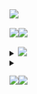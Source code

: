 <img src="https://fonts.freepik.com/api/render?variantId=11811&fontSize=72&text=Tasks+for+VSD+Squadron+FM">
<p><img src="https://fonts.freepik.com/api/render?variantId=11255&fontSize=24&text=This%20repo%20is%20created%20by%20Axat%20Gadhwal%20oF%20Gra"><img src="https://fonts.freepik.com/api/render?variantId=11255&fontSize=24&text=de%207th%20of%20APS%20Varanasi"></p>
<details><summary><img src="https://fonts.freepik.com/api/render?variantId=12086&fontSize=48&text=Task%201%20%3A%20Verilog%20code%20and%20PCF%20File%20Analysis"></summary>

<details><summary><H2>⚠Precautions and Steps before starting</H2></summary>

We need to make sure several things...

 <H3> - @ First refer to Datasheet and make sure that all steps are performed correctly.</H3>
           + Refer to <a href="https://github.com/Axat-Gadhwal/VSD-Squadron-FM-Project/commit/364cd6ba9da9dd026fda9a84b65e62c78609b679"> Datasheet</a>

> Make sure that all steps in the datasheet are performed correctly{installation, setup, etc.....}

## Let's begin...😲😲

After starting The Virtual Machine, it should look as follows :-
<br><Img Src="https://github.com/Axat-Gadhwal/Images-VSD-Internship/blob/main/Screenshot%20(257).png?raw=true">

### Open the terminal
<Img src="https://github.com/Axat-Gadhwal/Images-VSD-Internship/blob/main/Screenshot%20(264).png?raw=true">

### Navigate to `VSDSquadron_FM` directory because all projects are located there.
> Later navigating to the `blink_led` directory because all the things required to flash led like Makefile, ASC Code
<Img src="https://github.com/Axat-Gadhwal/Images-VSD-Internship/blob/main/Screenshot%20(266).png?raw=true">

### Seeing the contents of the blink_led....
<Img Src="https://github.com/Axat-Gadhwal/Images-VSD-Internship/blob/main/Screenshot%20(267).png?raw=true">

## Now we have made the base... Learning about these in later documents...

</details>

<details><summary><H2>Navigating files needed to execute the RGB Led Blinking Program</H2></summary>

## Till now we had seen the contents of the "blink_led" directory. Studing in deeper about them now....

> Use `nano` to see the files in a text editor called **nano**. Such as `nano Makefile` to see the Makefile, etc....

## Contents of "blink_led":-

### 1. Makefile
<br>`nano Makefile` to see the Makefile
<img src="https://github.com/Axat-Gadhwal/Images-VSD-Internship/blob/main/Screenshot%20(268).png?raw=true">
<br>Makefile Content
<img src="https://github.com/Axat-Gadhwal/Images-VSD-Internship/blob/main/Screenshot%20(269).png?raw=true">

### 2. Verilog Code{rgb_blink.v}
> `.v` stands for verilog
<p>`nano rgb_blink.v` to see the  Verilog file</p>
<img src="![image](https://github.com/user-attachments/assets/5bd39a72-a6c6-4a13-aef2-31487a2f1aa3)">
 <p>Verilog file content</p>
<img src="https://github.com/Axat-Gadhwal/Images-VSD-Internship/blob/main/Screenshot%20(271).png?raw=true">

### 3. PCF File{VSDSquadronFM.pcf}
> `.pcf` stands for PCF file format such as `.txt`.
<p>`nano VSDSquadronFM.pcf` to see the PCF File</p>
<img src="https://github.com/Axat-Gadhwal/Images-VSD-Internship/blob/main/Screenshot%20(272).png?raw=true">
<br>PCF File Content
<img src="https://github.com/Axat-Gadhwal/Images-VSD-Internship/blob/main/Screenshot%20(273).png?raw=true">

### 4. JSON Code{rgb_blink.json}
> `.json` stands for **json** file format.
<p>JSON File Content</p>
<img src="https://github.com/Axat-Gadhwal/Images-VSD-Internship/blob/main/Screenshot%20(274).png?raw=true">

### 5. ASC Code{rgb_blink.asc}
> `.asc` for **asc** file format.
<p>`nano rgb_blink.asc` to see the ASC File</p>
<img src="https://github.com/Axat-Gadhwal/Images-VSD-Internship/blob/main/Screenshot%20(275).png?raw=true">
> Unable to show the `asc` file's content. See later topics to see that...

### 6. Module Timings{rgb_blink.timings}
> `.timings` for **Module Timings**.
<P>`nano rgb_blink.timings` to see the Module Timings' file.</P>
<img src="https://github.com/Axat-Gadhwal/Images-VSD-Internship/blob/main/Screenshot%20(276).png?raw=true">
<br> Module Timings File Content
<img src="https://github.com/Axat-Gadhwal/Images-VSD-Internship/blob/main/Screenshot%20(277).png?raw=true">

</details>

<details><summary><H2> Step 1 - Understanding the Verilog code</H2></summary>
  


##  We need to understand this verilog code:-
     //----------------------------------------------------------------------------
    //                                                                          --
    //                         Module Declaration                               --
    //                                                                          --
    //----------------------------------------------------------------------------
    module top (
      // outputs
      output wire led_red  , // Red
      output wire led_blue , // Blue
      output wire led_green , // Green
      input wire hw_clk,  // Hardware Oscillator, not the internal oscillator
      output wire testwire
    );
    
      wire        int_osc            ;
      reg  [27:0] frequency_counter_i;
    
      assign testwire = frequency_counter_i[5];
     
      always @(posedge int_osc) begin
        frequency_counter_i <= frequency_counter_i + 1'b1;
      end
    
    
    //----------------------------------------------------------------------------
    //                                                                          --
    //                       Counter                                            --
    //                                                                          --
    //----------------------------------------------------------------------------
    
    //----------------------------------------------------------------------------
    //                                                                          --
    //                       Internal Oscillator                                --
    //                                                                          --
    //----------------------------------------------------------------------------
      SB_HFOSC #(.CLKHF_DIV ("0b10")) u_SB_HFOSC ( .CLKHFPU(1'b1), .CLKHFEN(1'b1), .CLKHF(int_osc));
    
    
    //----------------------------------------------------------------------------
    //                                                                          --
    //                       Instantiate RGB primitive                          --
    //                                                                          --
    //----------------------------------------------------------------------------
      SB_RGBA_DRV RGB_DRIVER (
        .RGBLEDEN(1'b1                                            ),
        .RGB0PWM (1'b0), // red
        .RGB1PWM (1'b0), // green
        .RGB2PWM (1'b1), // blue
        .CURREN  (1'b1                                            ),
        .RGB0    (led_red                                       ), //Actual Hardware connection
        .RGB1    (led_green                                       ),
        .RGB2    (led_blue                                        )
      );
      defparam RGB_DRIVER.RGB0_CURRENT = "0b000001";
      defparam RGB_DRIVER.RGB1_CURRENT = "0b000001";
      defparam RGB_DRIVER.RGB2_CURRENT = "0b000001";
    
    endmodule
## Purpose

  ### The purpose of this Verilog code is that it controls the RGB Led based on the Clock Inputs

  
   <details><summary><H3> Explanation of Verilog code </H3></summary>
     
<p>We need to understand this verilog code :-</p>


   
       module top (
      // outputs
      output wire led_red  , // Red
      output wire led_blue , // Blue
      output wire led_green , // Green
      input wire hw_clk,  // Hardware Oscillator, not the internal oscillator
      output wire testwire
     );






## Module Declaration

<p>The line module top ( begins the definition of a module named top. In Verilog, a module is a fundamental building block that encapsulates a design or a part of a design</p>







## Ports

<p>The ports are defined within the parentheses. Ports are the inputs and outputs of the module that allow it to interact with other modules or external signals.</p>

### Output Ports
 
   **output wire led_red:**
  This declares an output port named led_red, which is a wire type. It is intended to control the red component of an RGB LED.

  **output wire led_blue:**
  This declares an output port named led_blue, which controls the blue component of the RGB LED.

 **output wire led_green:**
This declares an output port named led_green, which controls the green component of the RGB LED.



### Input Ports

**input wire hw_clk:**
This declares an input port named hw_clk, which is a wire type. It represents the hardware oscillator clock input. This clock signal is used to synchronize operations within the module.









### Additional Output Port

**output wire testwire**
This declares another output port named testwire. The purpose of this port is typically for testing or debugging purposes, allowing you to output a signal that can be monitored externally.







### Summary

<p>The top module is designed to control an RGB LED with three output ports (for red, blue, and green) and takes a hardware clock input. It also includes an additional output for testing purposes. The actual functionality of how these outputs are driven would be defined in the rest of the module's code, which is not included in this snippet.</p>










</details>


<details><summary><H3>Internal Logic Components Analysis</H3></summary>


<details><summary><H4>Internal Oscillator (SB_HFOSC) instantiation</H4></summary>

#### The internal oscillator in the Verilog code is instantiated using the SB_HFOSC module, which generates a high-frequency clock signal for the design. Here’s a brief overview of its instantiation:

       SB_HFOSC #(.CLKHF_DIV ("0b10")) u_SB_HFOSC (
          .CLKHFPU(1'b1), // Power-up the oscillator
          .CLKHFEN(1'b1), // Enable the oscillator
          .CLKHF(int_osc) // Output clock signal
      );

## Purpose

<p>Generates a high-frequency clock signal (int_osc).</p>





## Parameters

#### CLKHF_DIV ("0b10"): 
Divides the output frequency by 2.








## Connections{Control Signals}

### CLKHFPU
<p>This connection basically powers up the oscillator</p>








### CLKHFEN

<P>This connection basically enables the Oscillator</P>










### CLKHF


<p>Output connected to internal int_osc signal</p>















## Summary

<p>This oscillator provides the clock signal used by the frequency counter and other components in the design.</p>










</details>






<details><summary style="font-size: 34em;"><H4>Frequency Counter Logic</H4></summary>
 
- A 28-bit register (frequency_counter_i) counts clock cycles from the internal oscillator.
* It increments on each rising edge of int_osc.

  <br>The 5th bit of the counter is assigned to testwire, which can be used for testing.

<p><A href="https://en.wikipedia.org/wiki/Frequency_counter#:~:text=Most%20frequency%20counters%20work%20by%20using%20a%20counter%2C,display%2C%20and%20the%20counter%20is%20reset%20to%20zero.">Explained briefly</A></p>

</details>


<details><summary><H4>RGB Led Driver (SB_RGBA_DRV) Overview</H4></summary>

<p>In the provided Verilog code, the RGB LED driver is instantiated using the SB_RGBA_DRV module. This module is specifically designed to control RGB LEDs, allowing for the adjustment of color and brightness through PWM (Pulse Width Modulation) signals.</p>

<details><summary><H5>Key components of the RGB Led Driver</H5></summary>

    
    
### Instantiation

    SB_RGBA_DRV RGB_DRIVER (
            .RGBLEDEN(1'b1), // Enable the RGB LED driver
            .RGB0PWM (1'b0), // Red PWM signal
            .RGB1PWM (1'b0), // Green PWM signal
            .RGB2PWM (1'b1), // Blue PWM signal
            .CURREN  (1'b1), // Enable current for the RGB LED
            .RGB0    (led_red),   // Connect to the red LED output
            .RGB1    (led_green), // Connect to the green LED output
            .RGB2    (led_blue)   // Connect to the blue LED output
        );




## Parameters

### RGBLEDEN

<p>This signal enables the RGB LED driver. It must be set to 1 for the driver to function.</p>



### RGB0PWM, RGB1PWM, RGB2PWM

These signals control the ` PWM ` for the **red**, **green**, and **blue** channels, respectively. A value of 1 means the LED is on, while 0 means it is ` off `.




### Curren
 This signal enables the current for the ` RGB LED `. It must be set to 1 for the LED to receive power.




#### RGB0, RGB1, RGB2

These are the actual output connections to the ` RGB LED ` for the **red, green, and blue** channels.














### Functionality

- The ` RGB LED ` driver takes the **PWM** signals and controls the brightness of each color channel of the RGB LED.
+ By adjusting the **PWM** signals, you can create different colors by mixing the intensities of red, green, and blue light.
* In the provided code, the driver is configured to turn on the blue LED (**RGB2PWM** is set to 1) while keeping the red and green LEDs off (RGB0PWM and RGB1PWM are set to 0).









### Current Settings

    defparam RGB_DRIVER.RGB0_CURRENT = "0b000001"; // Red current
    defparam RGB_DRIVER.RGB1_CURRENT = "0b000001"; // Green current
    defparam RGB_DRIVER.RGB2_CURRENT = "0b000001"; // Blue current

  <p>These parameters set the current levels for each color channel. The values can be adjusted to change the brightness of each LED color.</p>

> Current settings: All LEDs set to "0b000001" (minimum current)



### Output Connections

    RGB0 → led_red
    RGB1 → led_green
    RGB2 → led_blue








</details>














</details>








</details>


<details><summary><H3>Summary of Part 1 </H3></summary>

<details><summary><H4>Purpose</H4></summary>

This Verilog module serves as an RGB LED controller, integrating an internal oscillator and a frequency counter to facilitate precise management of RGB LED outputs. By providing a stable internal clock source, the module ensures reliable timing for LED operations while incorporating a dedicated test signal for external monitoring. This design is particularly well-suited for embedded systems that require consistent LED performance with minimal reliance on external components.








</details>

<details><summary><H4>Internal Logic and Oscillator</summary>

At the heart of the module is a high-frequency oscillator (SB_HFOSC), which acts as the internal timing source. The output from this oscillator drives a 28-bit frequency counter that increments with each clock cycle. This counter not only tracks timing information but also outputs its 5th bit to the ` testwire ` , enabling external observation of the counter's state. This setup allows for effective monitoring and debugging of the module's timing behavior.




</details>

<details><summary><H4>RGB Led Driver Functionality</summary>


The RGB LED driver (SB_RGBA_DRV) is responsible for controlling the LED outputs with the following key features:

### Current-Controlled Outputs

<p>Each color channel is configured with a minimum current setting of "0b000001," ensuring proper brightness levels.</p>


### Pulse Width Modulation

The driver utilizes PWM control for each color channel, allowing for dynamic adjustments in brightness and color mixing.



### Fixed Configuration

- The blue LED is configured to operate at maximum brightness (RGB2PWM = 1'b1), providing a vibrant blue output.
+ The red and green LEDs are set to minimum brightness (RGB0PWM = RGB1PWM = 1'b0), effectively turning them off.

#### This configuration enables the module to deliver precise control over the RGB LED's color output, ensuring stable operation while facilitating easy testing and monitoring capabilities.














</details>


</details>








</details>

<details><summary><H2>Step 2 - Creating the PCF File</H2></summary>

### That's the PCF File

    set_io  led_red	39
    set_io  led_blue 40
    set_io  led_green 41
    set_io  hw_clk 20
    set_io  testwire 17

<details><summary><H3>Overview of the PCF File</H3></summary>

 #### The PCF (Physical Constraints File) is used to define the physical pin assignments for the FPGA design. It specifies which physical pins on the FPGA correspond to the input and output ports defined in the Verilog code.

<details><summary><H4>Purpose</H4></summary>

#### The purpose of the PCF file is to map the logical signals defined in the Verilog module to the physical pins of the FPGA. This mapping is crucial for ensuring that the hardware behaves as intended when the design is implemented on the FPGA.


</details>

<details><summary><H4>Structure of the PCF File</H4></summary>

### The PCF file consists of pin assignments that specify the following:


### Pin Name

<p>The name of the physical pin on the FPGA</p>



### Signal Name

**The corresponding signal from the Verilog code.**





### Direction

Indicates whether the pin is an input or output.



















</details>

<details><summary><H4>Pin Assignments explained</summary>

**Each line in the PCF file corresponds to a specific pin assignment:** 


## set_io led_red 39

This line assigns the `led_red` output from the Verilog module to physical pin 39 on the FPGA. The ability to control the red LED is essential for color mixing in the RGB LED. By adjusting the PWM signal for this pin, the brightness of the red light can be varied, allowing for a wide range of colors when combined with green and blue.




## set_io led_blue 40
This line assigns the `led_blue` output to pin 40. Similar to the red LED, the blue LED's brightness is controlled via PWM. This pin is crucial for producing colors that require blue light, such as purple when mixed with red or cyan when mixed with green.



## set_io led_green 41

This line assigns the `led_green` output to pin 41. The green LED is vital for creating a full spectrum of colors. By varying the PWM signal on this pin, the intensity of the green light can be adjusted, enabling the creation of colors like yellow (when mixed with red) and white (when all colors are combined).


## set_io hw_clk 20
This line assigns the `hw_clk input` to pin 20. Provides the clock signal for synchronization. The clock signal is fundamental for the operation of digital circuits. It ensures that all components of the Verilog module operate in sync, particularly the frequency counter that drives the timing for the RGB LED driver.


## set_io testwire 17


This line assigns the `testwire output` to pin 17. This pin is important for debugging and verifying the functionality of the design. By monitoring the state of the testwire, developers can ensure that the internal oscillator and frequency counter are working correctly, which is critical for the overall performance of the RGB LED controller.








</details>


<details><summary><H4>Conclusion</H4></summary>

**These assignments ensure that the signals from the Verilog code are correctly routed to the appropriate pins on the FPGA for proper operation.**




</details>










</details>






</details>

<details><summary><H2>Step 3 - Integrating with the VSDSquadron FPGA Mini Board</H3></summary>

### Useful Links

- <a href="https://github.com/Axat-Gadhwal/VSD-Squadron-FM-Research-Internship/blob/main/Makefile">Access Makefile Here</a>
+ <a href="https://github.com/Axat-Gadhwal/VSD-Squadron-FM-Research-Internship/blob/main/VSDSquadronFMDatasheet.pdf">Access Datasheet Here</a>
* <a href="https://github.com/Axat-Gadhwal/VSD-Squadron-FM-Research-Internship/blob/main/ASC%20Code">Access ASC Code Here</a>
- <a href="https://github.com/Axat-Gadhwal/VSD-Squadron-FM-Research-Internship/blob/main/JSON%20Code">Access JSON Code Here</a>
+ <a href="https://github.com/Axat-Gadhwal/VSD-Squadron-FM-Research-Internship/blob/main/Module%20Timings">Access Module Timings Here</a>


<details><summary><H3>Steps to follow</H3></summary>

## We need to follow the following steps for flashing the RGB Led:-

<details><summary><H3>1. Review the FPGA Squadron FM <a href="https://github.com/Axat-Gadhwal/VSD-Squadron-FM-Research-Internship/blob/main/VSDSquadronFMDatasheet.pdf"> Datasheet</H3></summary>

#### To Understand its Features and Pinout


</details>

<details><summary><H3>2. Correlate Connections</H3></summary>

#### Use the datasheet to correlate the physical board connections with the PCF file and Verilog code




</details>

<details><summary><H3>3. Connect the Board to the Computer</H3></summary>

 #### Follow the instructions in the datasheet (e.g., using USB-C and ensuring FTDI connection).

> After connecting the board, Type `lsusb` to see if the board is connected or not...
> <img src="https://github.com/Axat-Gadhwal/Images-VSD-Internship/blob/main/Screenshot%20(278).png?raw=true">
> If you see something like `Future Technology Devices International...` something. You can conclude that the FPGA Board is connected.

### After connecting the board using USB-C, the board should look as follows:-

> Red light make us conclude that the board is connected.

<img src="https://github.com/Axat-Gadhwal/Images-VSD-Internship/blob/main/IMG-20250321-WA0018.jpg?raw=true">



</details>

<details><summary><H3>4. Follow the Makefile for Building and Flashing the Verilog Code:</H3></summary>

1. Run `make clean` to clear any previous builds.
   
2. Run `make build` to compile the Design.
  <img src="https://github.com/Axat-Gadhwal/Images-VSD-Internship/blob/main/Screenshot%20(279).png?raw=true">
3. Run `sudo make flash` to program the **FPGA** Board.
   <img src="https://github.com/Axat-Gadhwal/Images-VSD-Internship/blob/main/Screenshot%20(280).png?raw=true">

</details>

<details><summary><H3>5. Observe the Behaviour of RGB Led</H3></summary>

<p>Confirm successful programming by checking that the RGB LED blinks on the board.</p>

> After Running `make clean`, the board should appear as follows...
> <img src ="https://github.com/Axat-Gadhwal/Images-VSD-Internship/blob/main/IMG-20250321-WA0020.jpg?raw=true">





</details>

<details><summary><H3>Final Expected Behaviour</H3></summary>

 



### After "sudo make flash" the board should look as follows

https://github.com/user-attachments/assets/c7c5b021-d3b8-4a99-b1d9-c037566a84ae
 
 
</details>




</details>





</details>

<details><summary><H2>Step 4 - Final Documentation</H2></summary>

### This is a comprehensive report of all the 3 steps 


<details><summary><H3>Summary of Verilog Code Functionality</summary>

The Verilog code implements an RGB LED controller that utilizes an internal oscillator and a frequency counter to manage the RGB LED outputs. It allows for dynamic control of the LED colors based on clock inputs, enabling various color combinations through PWM (Pulse Width Modulation).






</details>

<details><summary><H3>Pin Mapping Details</H3></summary>

 #### The following pin assignments are defined in the PCF file:

<br>`led_red`--> Pin 39: Controls the red LED component.
<br>`led_blue`--> Pin 40: Controls the blue LED component.
<br>`led_green`--> Pin 41: Controls the green LED component.
<br>`hw_clk`--> Pin 20: Provides the clock signal for synchronization.
<br>`testwire`--> Pin 17: Outputs a test signal for monitoring.


</details>

<details><summary><H3>Integration Steps:</H3></summary>

- Reviewed the FPGA Mini board datasheet for features and pinout.
+ Mapped physical connections to the PCF file and Verilog code.
* Connected the board to the computer via USB-C.
- Followed the Makefile to build and flash the design.
     - Executed `make clean`, `make build`, and `sudo make flash`.
* Observed the RGB LED behavior to confirm successful programming.
- Observed the Final behaviour as :-
https://github.com/user-attachments/assets/c7c5b021-d3b8-4a99-b1d9-c037566a84ae  



</details>

<details><summary><H3>Challenges faced and Solutions Implemented</H3></summary>

### Faced challenges. But there were not many challenges. Main challenges were :

- The Oracle Virtual Box, sometimes frustrated me... I downloaded the `Extension File{ext.}` and when I tried to open Virtual Box. It showed problems, So I just opened the Extension File and luckily, then it worked, Like A **Hack** !!
+ Was very hard to understand things - just googled it and got hints....

**This is neither a Problem nor Solution, I just wanted that please add some projects similar to that of the VSD Squadron MINI like Smart Door, etc using Servo Motor.... Please**






</details>

</details>

</details>

<details><summary><p><Img src="https://fonts.freepik.com/api/render?variantId=12086&fontSize=48&text=Task%202%20%3A%20Implementing%20a%20Uart%20Loopback%20Mecha"><img src="https://fonts.freepik.com/api/render?variantId=12086&fontSize=48&text=nism"></p></summary>


<details><summary><H2>Objective</H2></summary>

The objective of this task is to implement a UART (Universal Asynchronous Receiver-Transmitter) loopback mechanism. This mechanism allows transmitted data to be immediately received back, facilitating the testing of UART functionality. By routing the transmitted data from the TX (Transmit) pin directly to the RX (Receive) pin, we can verify that the UART communication is functioning correctly without the need for external devices.



</details>

<details><summary><H2>Step 1 : Study the Existing Code</summary>

### UART is a widely used hardware communication protocol that enables serial communication between devices. It operates using two primary data lines:

- **TX(Transmit)** - The line used to send data from the device.
+ **RX(Recieve)**  - The line used to receive data into the device.

## Understanding the UART Loopback Mechanism

<p> A UART loopback mechanism is a diagnostic feature that allows the system to test its own communication capabilities. In this mode, any data sent to the TX pin is routed back to the RX pin of the same module. This setup is particularly useful for verifying that both the TX and RX lines are functioning correctly.</p>


## Existing Code:  
<p>The code for the UART loopback mechanism can be found in the repository here. This code includes the necessary Verilog modules to implement the UART protocol and the loopback functionality.</p>


<details><summary><H3>Analysis of the Existing code</H3></summary>


 The existing code for the UART loopback mechanism is designed to facilitate serial communication between the FPGA and external devices. It consists of two main components: the top module and the UART transmission module. Below is a detailed analysis of each component.


## 1. Top Module (top.v)

### The top module integrates the UART functionality and controls the RGB LEDs. Key features include:

- Module Declaration:

       module top (
        output wire led_red,   // Red LED output
        output wire led_blue,  // Blue LED output
        output wire led_green, // Green LED output
        output wire uarttx,    // UART Transmission pin
        input wire uartrx,     // UART Reception pin
        input wire hw_clk      // Hardware clock input
       );

     - This section declares the inputs and outputs of the top module. The `uart tx` pin is used for transmitting data, while the uartrx pin is used for receiving data. The RGB LEDs provide visual feedback based on the UART activity.

+ Internal Oscillator

The internal oscillator generates the clock signal for UART operation:

    SB_HFOSC #(.CLKHF_DIV ("0b10")) u_SB_HFOSC ( .CLKHFPU(1'b1), .CLKHFEN(1'b1), .CLKHF(int_osc

**This oscillator is configured to run at a specific frequency, which is essential for timing the UART communication.**..

* Loopback Logic:

The TX output is connected to the RX input, enabling loopback:

    assign uarttx = uartrx;


- RGB LED Control:

The RGB LED driver provides visual feedback based on the RX data:

     SB_RGBA_DRV RGB_DRIVER (
       .RGBLEDEN(1'b1),
       .RGB0PWM(uartrx),
       .RGB1PWM(uartrx),
       .RGB2PWM(uartrx),
       .CURREN(1'b1),
       .RGB0(led_green),
       .RGB1(led_blue),
       .RGB2(led_red)
     );


2. . UART Transmission Module (`uart_tx_8n1.v`)

This module handles the transmission of data over UART using the 8N1 format.

- Module Declaration:

      module uart_tx_8n1 (
          clk,        // input clock
          txbyte,     // outgoing byte
          senddata,   // trigger tx
          txdone,     // outgoing byte sent
          tx          // tx wire
      );

+ State Machine:

The module uses a state machine to manage the transmission process:

     parameter STATE_IDLE=8'd0;
     parameter STATE_STARTTX=8'd1;
     parameter STATE_TXING=8'd2;
     parameter STATE_TXDONE=8'd3;


* Transmission Logic:

The logic for sending data is implemented in an always block that triggers on the clock's rising edge:

     always @ (posedge clk) begin
         // Start sending?
         if (senddata == 1 && state == STATE_IDLE) begin
             state <= STATE_STARTTX;
             buf_tx <= txbyte;
             txdone <= 1'b0;
         end
         // Additional logic for sending bits...
     end




</details>




</details>


<details><summary><H2>Step 2 : Design Documentation</H2></summary>

<details><summary><H3>Block Diagram Illustrating the UART Loopback Architecture.</H3></summary>

## How to create Block Diagram ?🤔🤔

Block Diagrams are specific diagrams used to represent a flow or structure in an easy way..

Hints for creating the block diagram!!😣

- The internal oscillator (SB_HFOSC) implements a high - frequency oscillator.
     - Also generates internal clock signal(int_osc)
     - **Basically this means that the internal clock signal(int_osc) will be a high frequency oscillator.**
+ Also there is a 28 bit frequency counter(frequency_counter_i) which implements on every positive edge of internal oscillator(int_osc)
* The TX and RX {Transmit and Recieve} pins are connected directly with loopback.
* The RGB LED Driver {SB_RGBA_DRV} controls the three ports or channels :- led_red, led_blue, and led_green.
* Control Signals include RGB_LEDEN and Curren.

### With the help of the following hints, our Block Diagram will look as :-


![Screenshot (308)](https://github.com/user-attachments/assets/2af6f60c-cc63-4521-bb95-829e131f537a)
 

 



</details>

<details><summary><H3>Detailed circuit diagram showing connections between the FPGA and any Peripheral Devices used</H3></summary>

In the UART loopback mechanism, peripheral devices play a crucial role in enhancing the functionality of the FPGA. They allow for data input, output, and communication, making the system more versatile. The loopback feature itself is a testing mechanism that can be used to verify the functionality of these peripheral devices by ensuring that data sent from the TX pin is correctly received on the RX pin, allowing for immediate feedback and validation of the communication path.

## Types of Peripheral Devices

1️. Input Devices – Send data to the system
<br>🔹 Examples: Keyboard, Mouse, Microphone, Joystick, Scanner, Camera

2️.  Output Devices – Display or transmit information from the system
<br>🔹 Examples: Monitor, Speaker, Printer, LED Display, Buzzer

3️.  Storage Devices – Store data permanently or temporarily
<br>🔹 Examples: Hard Drive (HDD), Solid State Drive (SSD), USB Flash Drive, SD Card

4️.  Communication Devices – Enable data transfer between systems
<br>🔹 Examples: Wi-Fi Adapter, Ethernet Card, Bluetooth Module, UART Module

## 📌 Key Components & Their Functions

1️. Power Supply (VCC & GND)
+ Provides 3.3V power to the FPGA and peripherals.

- VCC (3.3V) → Supplies power to FPGA and USB-UART Bridge.

* GND (Ground) → Common ground connection for all components.

2️. FPGA Core (ICE40UP5K)
+ The main processing unit.

- Handles UART communication, LED control, and timing generation.

3️. USB-UART Bridge (FTDI FT232H)

+ Connects the FPGA to the PC for serial communication.

- TX (FPGA Pin 14) → RX (USB-UART Bridge)

* RX (FPGA Pin 15) → TX (USB-UART Bridge)

+ Powered by 3.3V & GND.

4️. UART Interface & UART Loopback

+ TX (Transmitter) and RX (Receiver) are connected internally to form a loopback.

- This means any data sent from the PC to the FPGA is immediately echoed back.

* Used for testing UART functionality.

5️. Internal Oscillator (int_osc)

+ Provides a clock signal for the FPGA.

- Connected to FPGA Pin 20.

* Used for timing UART operations.

6️. Frequency Counter (frequency_counter_i)

 + Generates a 9600Hz clock needed for UART baud rate.

- Takes input from int_osc and divides the frequency.

7️. RGB LEDs & RGB LED Driver

+ LEDs provide visual feedback on UART activity.

- Connected to FPGA Pins 39 (Red), 40 (Green), and 41 (Blue).

* LED Driver ensures proper current flow and brightness control.

## Circuit Diagram will look as follows:-
> © Drawn in draw.io

![Screenshot (310)](https://github.com/user-attachments/assets/d1efe0fd-bb97-47ab-8e7b-9046ed294381)



</details>

</details>

<details><summary><H2>Step 3 : Implementation</H2></summary>

<details><summary><H3>Steps to Transmit Code to the FPGA Board</H3></summary>

1. First run the Virtual Machine with the help of <a href="https://github.com/Axat-Gadhwal/VSD-Squadron-FM-Research-Internship/blob/main/VSDSquadronFMDatasheet.pdf">Datasheet</a>.
2. Now create a folder and name it `uart_loopback_project` in desktop as follows:

![Screenshot (311)](https://github.com/user-attachments/assets/856d53f3-b5af-4feb-8a39-41f93450c98e)

3. Now open the terminal create the following files:-
<br>i.<a href="https://github.com/Axat-Gadhwal/VSD-Squadron-FM-Research-Internship/blob/main/MakeFile">Makefile</a>
<br>ii.<a href="https://github.com/Axat-Gadhwal/VSD-Squadron-FM-Research-Internship/blob/main/VSDSquadronFM-uart.pcf">PCF File</a>
<br>iii.<a href="https://github.com/Axat-Gadhwal/VSD-Squadron-FM-Research-Internship/blob/main/loopback-top.v"> top module{verilog} file</a>
<br>iv.<a href="https://github.com/Axat-Gadhwal/VSD-Squadron-FM-Research-Internship/blob/main/uart_trx.v"> uart verilog file</a>

## Steps needed to follow for creating the above files:-

**1**. Open Firefox in your Virtual Machine
**2**. Sign in into the web browser and access the Gmail link of the <a href="https://github.com/thesourcerer8/VSDSquadron_FM/tree/main/uart_loopback">uart_loopback</a>project.
**3**. Now follow the following steps:-
<br>(a). Open the terminal and navigate into the `uart_loopback_project` directory created earlier.

![Screenshot (312)](https://github.com/user-attachments/assets/7006ba8d-47ed-478c-851c-dd0e9f53bfb5)

<br>(b) i. Now type `nano Makefile` so that a new file named **Makefile** gets created in the **Nano** editor.

![Screenshot (313)](https://github.com/user-attachments/assets/f695928a-50e8-4115-8ced-0b6f274cf238)

<br>    ii. Now enter the Makefile content and then press Ctrl+`x` and then Ctrl+`y` and then `Enter` to save and exit.

![Screenshot (325)](https://github.com/user-attachments/assets/0df24cf1-f8a3-4a5c-9609-6b6bf42a387a)

<br>(c) i. Now type `nano top.v` to create the Verilog file.

![Screenshot (314)](https://github.com/user-attachments/assets/a6fc1760-1530-428f-b99f-700b8bc90e12)

<br>    ii. Now enter the Verilog File Content and then save it.

![Screenshot (315)](https://github.com/user-attachments/assets/f7a3189e-6ae3-460f-a975-c5bf29aadc98)

<br>(d) i. Now type `nano uart_trx.v` to create the uart_trx verilog file.

![Screenshot (316)](https://github.com/user-attachments/assets/76ca75e4-4fbb-4f0e-b5ce-ca90d35f11b4)

<br>    ii. Now enter the Verilog File Content and Save it.

![Screenshot (317)](https://github.com/user-attachments/assets/3c1e4f56-f869-4248-9382-968d4d6f063a)

<br>(e) i. Now type `VSDSquadronFM.pcf` to create the PCF File.

![Screenshot (318)](https://github.com/user-attachments/assets/2fa3b2e1-e955-49a0-bf6a-6171707d0d36)

<br>    ii. Now enter the PCF Fiel content and save it.

![Screenshot (326)](https://github.com/user-attachments/assets/19a1b520-d79f-4c1b-a1e1-25343a7371e0)

## Steps to transmit the code

1. Now type `ls -ltr` to see the File Contents.

![Screenshot (319)](https://github.com/user-attachments/assets/ae1ee586-8f9a-40d7-91bf-ede7d2c8333f)

> As we can see that all the files we need are created.

2. Now connect the FPGA Board with the help of <a href="https://github.com/Axat-Gadhwal/VSD-Squadron-FM-Research-Internship/blob/main/VSDSquadronFMDatasheet.pdf">Datasheet</a>.
3. Type `lsusb` to ensure that the board is connected.
     - If you see something as " FUture Technologies...." ; This means that the FPGA Board is connected successfully and the computer system is recognising it.
         ~~

</details>




























</details>

